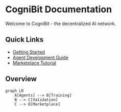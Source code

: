 # CogniBit Documentation

Welcome to CogniBit - the decentralized AI network.

## Quick Links

- [Getting Started](introduction)
- [Agent Development Guide](agent-network)
- [Marketplace Tutorial](marketplace)

## Overview

```mermaid
graph LR
    A[Agents] --> B[Training]
    B --> C[Validation]
    C --> D[Marketplace]